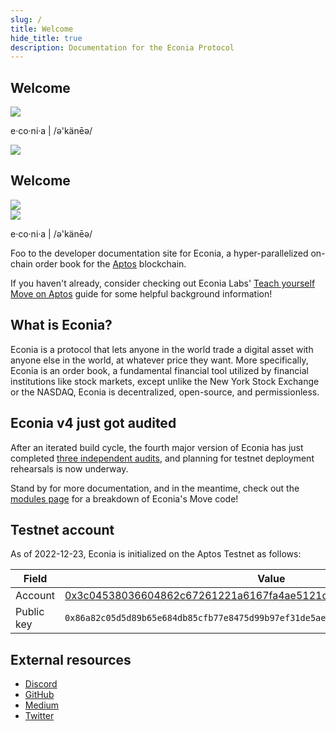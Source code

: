 ```yaml
---
slug: /
title: Welcome
hide_title: true
description: Documentation for the Econia Protocol
---
```


<div className="welcome-heading">
    <div>
        <h2 style={{ marginBottom: "40px" }}>Welcome</h2>
        <img height={68} width={432} src="/img/EconiaBanner.svg" />
        <p style={{ marginTop: "20px" }}>e·co·ni·a | /ə'känēə/</p>
    </div>
    <img width={240} src="/img/CodeIllustration.svg" />
</div>

<div className="welcome-heading-mobile">
    <div style={{
        display: "flex",
        justifyContent: "space-between",
        alignItems: "flex-start",
    }}>
        <h2 style={{ marginBottom: "40px" }}>Welcome</h2>
        <img width={94} src="/img/CodeIllustration.svg" />
    </div>
    <img height={68} width={432} src="/img/EconiaBanner.svg" />
    <p style={{ marginTop: "20px" }}>e·co·ni·a | /ə'känēə/</p>
</div>

Foo to the developer documentation site for Econia, a hyper-parallelized on-chain order book for the [Aptos] blockchain.

If you haven't already, consider checking out Econia Labs' [Teach yourself Move on Aptos] guide for some helpful background information!

## What is Econia?

Econia is a protocol that lets anyone in the world trade a digital asset with anyone else in the world, at whatever price they want.
More specifically, Econia is an order book, a fundamental financial tool utilized by financial institutions like stock markets, except unlike the New York Stock Exchange or the NASDAQ, Econia is decentralized, open-source, and permissionless.

## Econia v4 just got audited

After an iterated build cycle, the fourth major version of Econia has just completed [three independent audits], and planning for testnet deployment rehearsals is now underway.

Stand by for more documentation, and in the meantime, check out the [modules page] for a breakdown of Econia's Move code!

## Testnet account

As of 2022-12-23, Econia is initialized on the Aptos Testnet as follows:

| Field      | Value                                                                |
| ---------- | -------------------------------------------------------------------- |
| Account    | [0x3c04538036604862c67261221a6167fa4ae5121d3649e29b330fa8c248b66200] |
| Public key | `0x86a82c05d5d89b65e684db85cfb77e8475d99b97ef31de5ae8bdf6152b2f3974` |

## External resources

- [Discord]
- [GitHub]
- [Medium]
- [Twitter]

[0x3c04538036604862c67261221a6167fa4ae5121d3649e29b330fa8c248b66200]: https://explorer.aptoslabs.com/account/0x3c04538036604862c67261221a6167fa4ae5121d3649e29b330fa8c248b66200?network=testnet
[aptos]: https://aptos.dev
[discord]: https://discord.gg/econia
[github]: https://github.com/econia-labs/econia
[medium]: https://medium.com/econialabs
[modules page]: modules
[teach yourself move on aptos]: https://github.com/econia-labs/teach-yourself-move
[three independent audits]: security
[twitter]: https://twitter.com/econialabs
